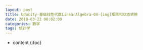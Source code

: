 ```yaml
---
layout: post
title: Udacity-基础线性代数LinearAlgebra-04-[ing]矩阵和状态转换
date: 2018-03-22 00:02:00
categories: 数学
tags: 统计学
---
```

* content
{:toc}






















